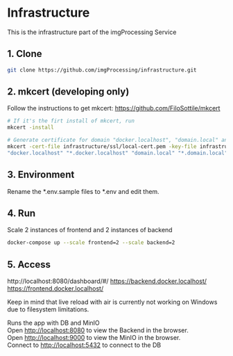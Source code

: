 # Infrastructure
This is the infrastructure part of the imgProcessing Service

## 1. Clone
```bash
git clone https://github.com/imgProcessing/infrastructure.git
```
## 2. mkcert (developing only)
Follow the instructions to get mkcert: https://github.com/FiloSottile/mkcert
```bash
# If it's the firt install of mkcert, run
mkcert -install

# Generate certificate for domain "docker.localhost", "domain.local" and their sub-domains
mkcert -cert-file infrastructure/ssl/local-cert.pem -key-file infrastructure/ssl/local-key.pem \
"docker.localhost" "*.docker.localhost" "domain.local" "*.domain.local"
```

## 3. Environment
Rename the *.env.sample files to *.env and edit them.

## 4. Run
Scale 2 instances of frontend and 2 instances of backend
```bash
docker-compose up --scale frontend=2 --scale backend=2
```
## 5. Access
http://localhost:8080/dashboard/#/
https://backend.docker.localhost/
https://frontend.docker.localhost/

Keep in mind that live reload with air is currently not working on Windows due to filesystem limitations.

Runs the app with DB and MinIO\
Open [http://localhost:8080](http://localhost:8080) to view the Backend in the browser.\
Open [http://localhost:9000](http://localhost:9000) to view the MinIO in the browser.\
Connect to [http://localhost:5432](http://localhost:5432) to connect to the DB
